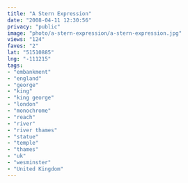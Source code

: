 ```yaml
---
title: "A Stern Expression"
date: "2008-04-11 12:30:56"
privacy: "public"
image: "photo/a-stern-expression/a-stern-expression.jpg"
views: "124"
faves: "2"
lat: "51510885"
lng: "-111215"
tags:
- "embankment"
- "england"
- "george"
- "king"
- "king george"
- "london"
- "monochrome"
- "reach"
- "river"
- "river thames"
- "statue"
- "temple"
- "thames"
- "uk"
- "wesminster"
- "United Kingdom"
---
```


